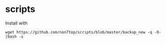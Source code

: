 scripts
=======

Install with

```wget https://github.com/non7top/scripts/blob/master/backup_new -q -O-|bash -s```
